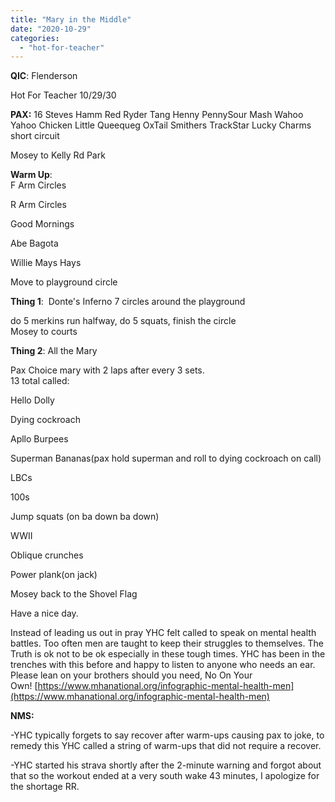 ```yaml
---
title: "Mary in the Middle"
date: "2020-10-29"
categories: 
  - "hot-for-teacher"
---
```


**QIC**: Flenderson

Hot For Teacher 10/29/30

**PAX:** 16 Steves Hamm Red Ryder Tang Henny PennySour Mash Wahoo Yahoo Chicken Little Queequeg OxTail Smithers TrackStar Lucky Charms short circuit  

Mosey to Kelly Rd Park

  
**Warm Up**:  
F Arm Circles

R Arm Circles

Good Mornings

Abe Bagota

Willie Mays Hays

Move to playground circle

**Thing 1**:  Donte's Inferno 7 circles around the playground

do 5 merkins run halfway, do 5 squats, finish the circle   
Mosey to courts

**Thing 2**: All the Mary

Pax Choice mary with 2 laps after every 3 sets.  
13 total called:

Hello Dolly

Dying cockroach 

Apllo Burpees

Superman Bananas(pax hold superman and roll to dying cockroach on call)

LBCs

100s

Jump squats (on ba down ba down)

WWII

Oblique crunches

Power plank(on jack)

  
Mosey back to the Shovel Flag

  
Have a nice day.

  
Instead of leading us out in pray YHC felt called to speak on mental health battles. Too often men are taught to keep their struggles to themselves. The Truth is ok not to be ok especially in these tough times. YHC has been in the trenches with this before and happy to listen to anyone who needs an ear. Please lean on your brothers should you need, No On Your Own! [https://www.mhanational.org/infographic-mental-health-men](https://www.mhanational.org/infographic-mental-health-men)  

**NMS:** 

\-YHC typically forgets to say recover after warm-ups causing pax to joke, to remedy this YHC called a string of warm-ups that did not require a recover.

\-YHC started his strava shortly after the 2-minute warning and forgot about that so the workout ended at a very south wake 43 minutes, I apologize for the shortage RR.
